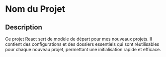# Nom du Projet

## Description
Ce projet React sert de modèle de départ pour mes nouveaux projets. Il contient des configurations et des dossiers essentiels qui sont réutilisables pour chaque nouveau projet, permettant une initialisation rapide et efficace.
